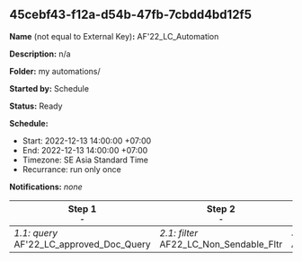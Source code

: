 ## 45cebf43-f12a-d54b-47fb-7cbdd4bd12f5

**Name** (not equal to External Key)**:** AF'22_LC_Automation

**Description:** n/a

**Folder:** my automations/

**Started by:** Schedule

**Status:** Ready

**Schedule:**

* Start: 2022-12-13 14:00:00 +07:00
* End: 2022-12-13 14:00:00 +07:00
* Timezone: SE Asia Standard Time
* Recurrance: run only once

**Notifications:** _none_


| Step 1<br>_<small>-</small>_ | Step 2<br>_<small>-</small>_ | Step 3<br>_<small>-</small>_ |
| --- | --- | --- |
| _1.1: query_<br>AF'22_LC_approved_Doc_Query | _2.1: filter_<br>AF22_LC_Non_Sendable_Fltr | _3.1: query_<br>AF'22_LC_crm_profiles_Query |
